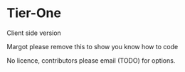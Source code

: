 # Tier-One
Client side version

Margot please remove this to show you know how to code 

No licence, contributors please email (TODO) for options.
